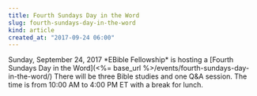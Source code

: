 ```yaml
---
title: Fourth Sundays Day in the Word
slug: fourth-sundays-day-in-the-word
kind: article
created_at: "2017-09-24 06:00"
---
```

<div itemscope itemtype="http://schema.org/Event" markdown="1">
<meta itemprop="name" content="<%= h :title %>">

<span itemprop="description">
Sunday, September 24, 2017 *EBible Fellowship* is hosting a 
[Fourth Sundays Day in the Word](<%= base_url %>/events/fourth-sundays-day-in-the-word/)
There will be three Bible studies and one Q&A session.  
The time is from 10:00 AM to 4:00 PM ET with a break for lunch.
</span>

<meta itemprop="startDate" content="2017-09-24T10:00-0500">
<meta itemprop="endDate"   content="2017-09-24T16:00-0500">

</div>

